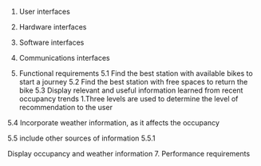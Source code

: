 1. User interfaces





2. Hardware interfaces


3. Software interfaces
4. Communications interfaces

5. Functional requirements
5.1 Find the best station with available bikes to start a journey
5.2 Find the best station with free spaces to return the bike
5.3 Display relevant and useful information learned from recent occupancy trends
    1.Three levels are used to determine the level of recommendation to the user
    
5.4 Incorporate weather information, as it affects the occupancy

5.5 include other sources of information
5.5.1 






Display occupancy and weather information
7. Performance requirements

